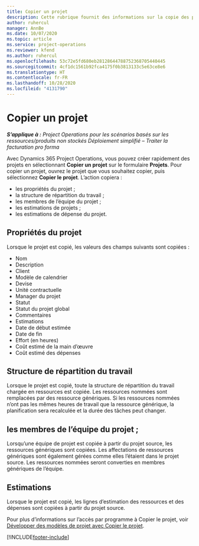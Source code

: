 ```yaml
---
title: Copier un projet
description: Cette rubrique fournit des informations sur la copie des projets dans Dynamics 365 Project Operations.
author: ruhercul
manager: AnnBe
ms.date: 10/07/2020
ms.topic: article
ms.service: project-operations
ms.reviewer: kfend
ms.author: ruhercul
ms.openlocfilehash: 53c72e5fd680eb28128644788752368705440445
ms.sourcegitcommit: 4cf1dc1561b92fca4175f0b3813133c5e63ce8e6
ms.translationtype: HT
ms.contentlocale: fr-FR
ms.lasthandoff: 10/28/2020
ms.locfileid: "4131790"
---
```

# <a name="copy-a-project"></a>Copier un projet

_**S’applique à :** Project Operations pour les scénarios basés sur les ressources/produits non stockés Déploiement simplifié – Traiter la facturation pro forma_

Avec Dynamics 365 Project Operations, vous pouvez créer rapidement des projets en sélectionnant **Copier un projet** sur le formulaire **Projets**. Pour copier un projet, ouvrez le projet que vous souhaitez copier, puis sélectionnez **Copier le projet**. L’action copiera :

- les propriétés du projet ;
- la structure de répartition du travail ;
- les membres de l’équipe du projet ;
- les estimations de projets ;
- les estimations de dépense du projet.

## <a name="project-properties"></a>Propriétés du projet

Lorsque le projet est copié, les valeurs des champs suivants sont copiées :

- Nom
- Description
- Client
- Modèle de calendrier
- Devise
- Unité contractuelle
- Manager du projet
- Statut
- Statut du projet global
- Commentaires
- Estimations
- Date de début estimée
- Date de fin
- Effort (en heures)
- Coût estimé de la main d’œuvre
- Coût estimé des dépenses

## <a name="work-breakdown-structure"></a>Structure de répartition du travail

Lorsque le projet est copié, toute la structure de répartition du travail chargée en ressources est copiée. Les ressources nommées sont remplacées par des ressource génériques. Si les ressources nommées n’ont pas les mêmes heures de travail que la ressource générique, la planification sera recalculée et la durée des tâches peut changer.

## <a name="project-team-members"></a>les membres de l’équipe du projet ;

Lorsqu’une équipe de projet est copiée à partir du projet source, les ressources génériques sont copiées. Les affectations de ressources génériques sont également gérées comme elles l’étaient dans le projet source. Les ressources nommées seront converties en membres génériques de l’équipe.

## <a name="estimates"></a>Estimations

Lorsque le projet est copié, les lignes d’estimation des ressources et des dépenses sont copiées à partir du projet source. 

Pour plus d’informations sur l’accès par programme à Copier le projet, voir [Développer des modèles de projet avec Copier le projet](dev-copy-project.md).


[!INCLUDE[footer-include](../includes/footer-banner.md)]